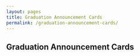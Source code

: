 ```yaml
---
layout: pages
title: Graduation Announcement Cards
permalink: /graduation-announcement-cards/
---
```


<div class="row">
<div class="col-md-12">
<h2>Graduation Announcement Cards</h2>
</div>
</div>

<div class="row equal-height">



</div>